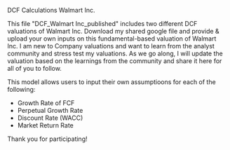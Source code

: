 DCF Calculations Walmart Inc.

This file "DCF_Walmart Inc_published" includes two different DCF valuations of Walmart Inc.
Download my shared google file and provide & upload your own inputs on this fundamental-based valuation of Walmart Inc.
I am new to Company valuations and want to learn from the analyst community and stress test my valuations.
As we go along, I will update the valuation based on the learnings from the community and share it here for all of you to follow.

This model allows users to input their own assumptioons for each of the following:
- Growth Rate of FCF
- Perpetual Growth Rate
- Discount Rate (WACC)
- Market Return Rate

Thank you for participating!
